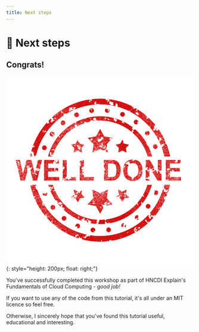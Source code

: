 ```yaml
---
title: Next steps
---
```


# :tada: Next steps

## Congrats!

![well done](images/well-done.webp){: style="height: 200px; float: right;"}

You've successfully completed this workshop as part of HNCDI Explain's Fundamentals of Cloud Computing - _good job!_

If you want to use any of the code from this tutorial, it's all under an MIT licence so feel free.

Otherwise, I sincerely hope that you've found this tutorial useful, educational and interesting.
